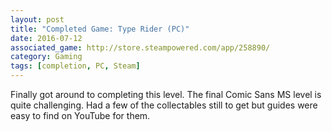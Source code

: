 ```yaml
---
layout: post
title: "Completed Game: Type Rider (PC)"
date: 2016-07-12
associated_game: http://store.steampowered.com/app/258890/
category: Gaming
tags: [completion, PC, Steam]
---
```


Finally got around to completing this level.
The final Comic Sans MS level is quite challenging.
Had a few of the collectables still to get but guides were easy to find on YouTube for them.